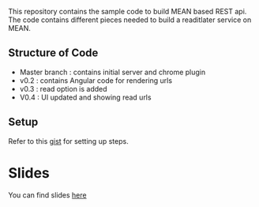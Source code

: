 This repository contains the sample code to build MEAN based REST api. The code contains different pieces needed to build a readitlater service on MEAN.

## Structure of Code

 * Master branch : contains initial server and chrome plugin
 * v0.2 : contains Angular code for rendering urls
 * v0.3 : read option is added
 * V0.4 : UI updated and showing read urls

## Setup

Refer to this [gist](https://gist.github.com/phatak-dev/240dc329c75f8392d087) for setting up steps.

# Slides

You can find slides [here](http://www.slideshare.net/madhukaraphatak/mean-41838061)
